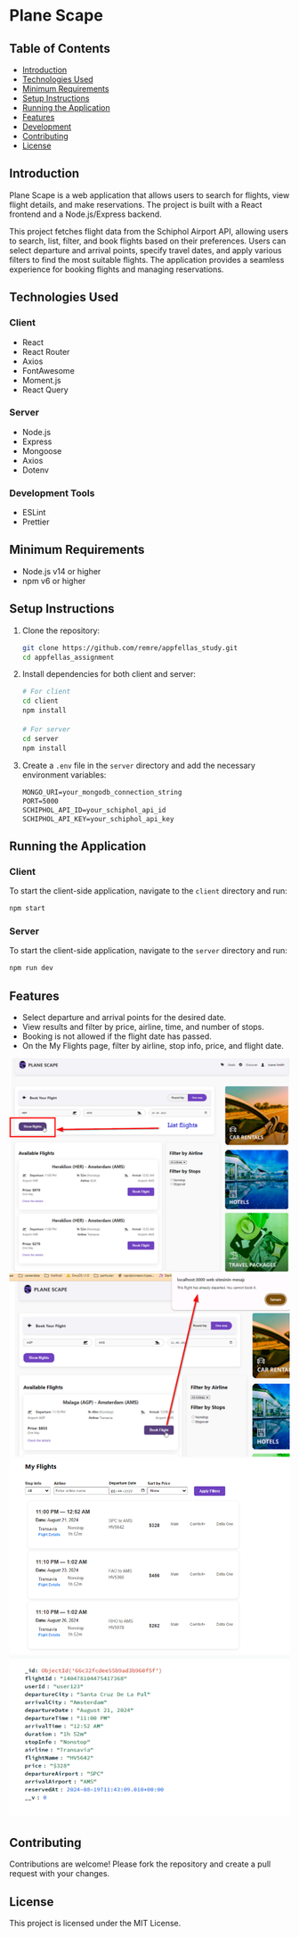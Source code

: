# Plane Scape

## Table of Contents

- [Introduction](#introduction)
- [Technologies Used](#technologies-used)
- [Minimum Requirements](#minimum-requirements)
- [Setup Instructions](#setup-instructions)
- [Running the Application](#running-the-application)
- [Features](#features)
- [Development](#development)
- [Contributing](#contributing)
- [License](#license)

## Introduction

Plane Scape is a web application that allows users to search for flights, view flight details, and make reservations. The project is built with a React frontend and a Node.js/Express backend.

This project fetches flight data from the Schiphol Airport API, allowing users to search, list, filter, and book flights based on their preferences. Users can select departure and arrival points, specify travel dates, and apply various filters to find the most suitable flights. The application provides a seamless experience for booking flights and managing reservations.

## Technologies Used

### Client

- React
- React Router
- Axios
- FontAwesome
- Moment.js
- React Query

### Server

- Node.js
- Express
- Mongoose
- Axios
- Dotenv

### Development Tools

- ESLint
- Prettier

## Minimum Requirements

- Node.js v14 or higher
- npm v6 or higher

## Setup Instructions

1. Clone the repository:

   ```sh
   git clone https://github.com/remre/appfellas_study.git
   cd appfellas_assignment
   ```

2. Install dependencies for both client and server:

   ```sh
   # For client
   cd client
   npm install

   # For server
   cd server
   npm install
   ```

3. Create a `.env` file in the `server` directory and add the necessary environment variables:
   ```env
   MONGO_URI=your_mongodb_connection_string
   PORT=5000
   SCHIPHOL_API_ID=your_schiphol_api_id
   SCHIPHOL_API_KEY=your_schiphol_api_key
   ```

## Running the Application

### Client

To start the client-side application, navigate to the `client` directory and run:

```sh
npm start

```

### Server

To start the client-side application, navigate to the `server` directory and run:

```sh
npm run dev


```

## Features

- Select departure and arrival points for the desired date.
- View results and filter by price, airline, time, and number of stops.
- Booking is not allowed if the flight date has passed.
- On the My Flights page, filter by airline, stop info, price, and flight date.

![Feature Image 1](client/public/images/Readme_1.png)
![Feature Image 2](client/public/images/Readme_2.png)
![Feature Image 3](client/public/images/Readme_3.png)
![Feature Image 3](client/public/images/Readme_4.png)

## Contributing

Contributions are welcome! Please fork the repository and create a pull request with your changes.

## License

This project is licensed under the MIT License.
